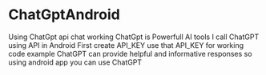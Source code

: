 # ChatGptAndroid
Using ChatGpt api chat working
ChatGpt is Powerfull AI tools 
I call ChatGPT using API in Android 
First create API_KEY
use that API_KEY for working code example
ChatGPT can provide helpful and informative responses so using android app you can use ChatGPT
